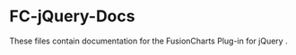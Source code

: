 FC-jQuery-Docs
==============

These files contain documentation for the FusionCharts Plug-in for jQuery .
